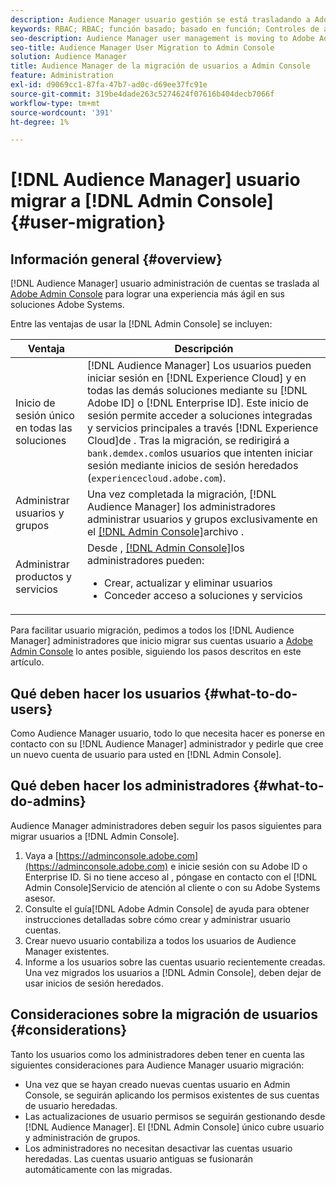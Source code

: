 ```yaml
---
description: Audience Manager usuario gestión se está trasladando a Adobe Admin Console. En este artículo se explica lo que debe hacer para prepararse para usuario migración y lo que cambiará una vez que se complete la migración.
keywords: RBAC; RBAC; función basado; basado en función; Controles de acceso basados en función
seo-description: Audience Manager user management is moving to Adobe Admin Console. This article explains what you need to do to prepare for user migration, and what will change once the migration is complete.
seo-title: Audience Manager User Migration to Admin Console
solution: Audience Manager
title: Audience Manager de la migración de usuarios a Admin Console
feature: Administration
exl-id: d9069cc1-87fa-47b7-ad0c-d69ee37fc91e
source-git-commit: 319be4dade263c5274624f07616b404decb7066f
workflow-type: tm+mt
source-wordcount: '391'
ht-degree: 1%

---
```


# [!DNL Audience Manager] usuario migrar a [!DNL Admin Console] {#user-migration}

## Información general {#overview}

[!DNL Audience Manager] usuario administración de cuentas se traslada al [Adobe Admin Console](https://helpx.adobe.com/es/enterprise/using/admin-console.html) para lograr una experiencia más ágil en sus soluciones Adobe Systems.

Entre las ventajas de usar la [!DNL Admin Console] se incluyen:

| Ventaja | Descripción |
|---|---|
| Inicio de sesión único en todas las soluciones | [!DNL Audience Manager] Los usuarios pueden iniciar sesión en [!DNL Experience Cloud] y en todas las demás soluciones mediante su [!DNL Adobe ID] o [!DNL Enterprise ID]. Este inicio de sesión permite acceder a soluciones integradas y servicios principales a través [!DNL Experience Cloud]de . Tras la migración, se redirigirá a `bank.demdex.com`los usuarios que intenten iniciar sesión mediante inicios de sesión heredados (`experiencecloud.adobe.com`). |
| Administrar usuarios y grupos | Una vez completada la migración, [!DNL Audience Manager] los administradores administrar usuarios y grupos exclusivamente en el [[!DNL Admin Console]](https://adminconsole.adobe.com/enterprise/)archivo . |
| Administrar productos y servicios | Desde , [[!DNL Admin Console]](https://adminconsole.adobe.com/enterprise/)los administradores pueden: <ul><li>Crear, actualizar y eliminar usuarios</li><li>Conceder acceso a soluciones y servicios</li></ul> |

Para facilitar usuario migración, pedimos a todos los [!DNL Audience Manager] administradores que inicio migrar sus cuentas usuario a [Adobe Admin Console](https://helpx.adobe.com/es/enterprise/using/admin-console.html) lo antes posible, siguiendo los pasos descritos en este artículo.

## Qué deben hacer los usuarios {#what-to-do-users}

Como Audience Manager usuario, todo lo que necesita hacer es ponerse en contacto con su [!DNL Audience Manager] administrador y pedirle que cree un nuevo cuenta de usuario para usted en [!DNL Admin Console].

## Qué deben hacer los administradores {#what-to-do-admins}

Audience Manager administradores deben seguir los pasos siguientes para migrar usuarios a [!DNL Admin Console].

1. Vaya a [https://adminconsole.adobe.com](https://adminconsole.adobe.com) e inicie sesión con su Adobe ID o Enterprise ID. Si no tiene acceso al , póngase en contacto con el [!DNL Admin Console]Servicio de atención al cliente o con su Adobe Systems asesor.
2. Consulte el guía[!DNL Adobe Admin Console] de [ ](https://helpx.adobe.com/enterprise/admin-guide.html/enterprise/using/users.ug.html)ayuda para obtener instrucciones detalladas sobre cómo crear y administrar usuario cuentas.
3. Crear nuevo usuario contabiliza a todos los usuarios de Audience Manager existentes.
4. Informe a los usuarios sobre las cuentas usuario recientemente creadas. Una vez migrados los usuarios a [!DNL Admin Console], deben dejar de usar inicios de sesión heredados.

## Consideraciones sobre la migración de usuarios {#considerations}

Tanto los usuarios como los administradores deben tener en cuenta las siguientes consideraciones para Audience Manager usuario migración:

* Una vez que se hayan creado nuevas cuentas usuario en Admin Console, se seguirán aplicando los permisos existentes de sus cuentas de usuario heredadas.
* Las actualizaciones de usuario permisos se seguirán gestionando desde [!DNL Audience Manager]. El [!DNL Admin Console] único cubre usuario y administración de grupos.
* Los administradores no necesitan desactivar las cuentas usuario heredadas. Las cuentas usuario antiguas se fusionarán automáticamente con las migradas.

